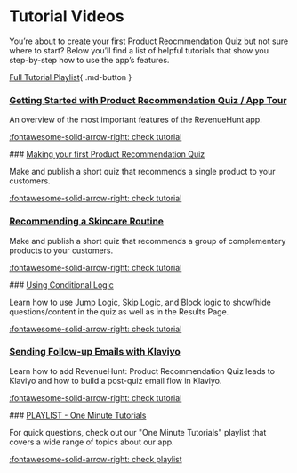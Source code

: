 # Tutorial Videos

You’re about to create your first Product Reocmmendation Quiz but not sure where to start? Below you’ll find a list of helpful tutorials that show you step-by-step how to use the app’s features.

[Full Tutorial Playlist](https://www.youtube.com/@productrecommendationquiz1054){ .md-button }

### [Getting Started with Product Recommendation Quiz / App Tour](getting-started.md)

An overview of the most important features of the RevenueHunt app.

[:fontawesome-solid-arrow-right: check tutorial](getting-started.md)

### [Making your first Product Recommendation Quiz](making-first-quiz.md)

Make and publish a short quiz that recommends a single product to your customers.

[:fontawesome-solid-arrow-right: check tutorial](making-first-quiz.md)

### [Recommending a Skincare Routine](skincare-routine.md)

Make and publish a short quiz that recommends a group of complementary products to your customers.

[:fontawesome-solid-arrow-right: check tutorial](skincare-routine.md)

### [Using Conditional Logic](conditional-logic.md)

Learn how to use Jump Logic, Skip Logic, and Block logic to show/hide questions/content in the quiz as well as in the Results Page.

[:fontawesome-solid-arrow-right: check tutorial](conditional-logic.md)

### [Sending Follow-up Emails with Klaviyo](follow-up-emails-klaviyo.md)

Learn how to add RevenueHunt: Product Recommendation Quiz leads to Klaviyo and how to build a post-quiz email flow in Klaviyo.

[:fontawesome-solid-arrow-right: check tutorial](follow-up-emails-klaviyo.md)

### [PLAYLIST - One Minute Tutorials](playlist-one-minute-tutorials.md)

For quick questions, check out our "One Minute Tutorials" playlist that covers a wide range of topics about our app.

[:fontawesome-solid-arrow-right: check playlist](playlist-one-minute-tutorials.md)


